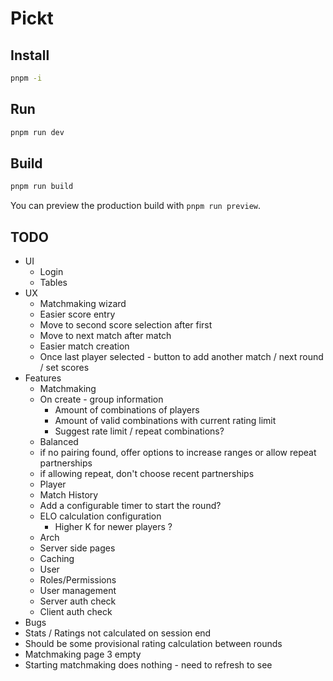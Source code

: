 # Pickt

## Install

```bash
pnpm -i
```

## Run

```bash
pnpm run dev
```

## Build

```bash
pnpm run build
```

You can preview the production build with `pnpm run preview`.

## TODO

- UI
  - Login
  - Tables
- UX
  - Matchmaking wizard
  - Easier score entry 
   - Move to second score selection after first
   - Move to next match after match
  - Easier match creation
   - Once last player selected - button to add another match / next round / set scores
- Features
  - Matchmaking
   - On create - group information 
     - Amount of combinations of players
     - Amount of valid combinations with current rating limit
     - Suggest rate limit / repeat combinations?
   - Balanced 
    - if no pairing found, offer options to increase ranges or allow repeat partnerships
    - if allowing repeat, don't choose recent partnerships
  - Player
   - Match History
  - Add a configurable timer to start the round?
  - ELO calculation configuration
    - Higher K for newer players ?
  - Arch
   - Server side pages
   - Caching
   - User
    - Roles/Permissions
    - User management
    - Server auth check
    - Client auth check
- Bugs
 - Stats / Ratings not calculated on session end
 - Should be some provisional rating calculation between rounds
 - Matchmaking page 3 empty
 - Starting matchmaking does nothing - need to refresh to see